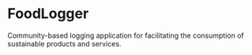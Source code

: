 # FoodLogger
Community-based logging application for facilitating the consumption of sustainable products and services.
